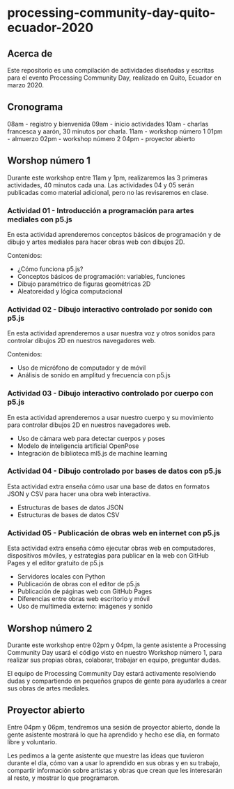 # processing-community-day-quito-ecuador-2020

## Acerca de

Este repositorio es una compilación de actividades diseñadas y escritas para el evento Processing Community Day, realizado en Quito, Ecuador en marzo 2020.

## Cronograma

08am - registro y bienvenida
09am - inicio actividades
10am - charlas francesca y aarón, 30 minutos por charla.
11am - workshop número 1
01pm - almuerzo
02pm - workshop número 2
04pm - proyector abierto

## Worshop número 1

Durante este workshop entre 11am y 1pm, realizaremos las 3 primeras actividades, 40 minutos cada una. Las actividades 04 y 05 serán publicadas como material adicional, pero no las revisaremos en clase.

### Actividad 01 - Introducción a programación para artes mediales con p5.js

En esta actividad aprenderemos conceptos básicos de programación y de dibujo y artes mediales para hacer obras web con dibujos 2D.

Contenidos:
* ¿Cómo funciona p5.js?
* Conceptos básicos de programación: variables, funciones
* Dibujo paramétrico de figuras geométricas 2D
* Aleatoreidad y lógica computacional

### Actividad 02 - Dibujo interactivo controlado por sonido con p5.js

En esta actividad aprenderemos a usar nuestra voz y otros sonidos para controlar dibujos 2D en nuestros navegadores web.

Contenidos:
* Uso de micrófono de computador y de móvil
* Análisis de sonido en amplitud y frecuencia con p5.js


### Actividad 03 - Dibujo interactivo controlado por cuerpo con p5.js

En esta actividad aprenderemos a usar nuestro cuerpo y su movimiento para controlar dibujos 2D en nuestros navegadores web.

* Uso de cámara web para detectar cuerpos y poses
* Modelo de inteligencia artificial OpenPose 
* Integración de biblioteca ml5.js de machine learning

### Actividad 04 - Dibujo controlado por bases de datos con p5.js

Esta actividad extra enseña cómo usar una base de datos en formatos JSON y CSV para hacer una obra web interactiva.

* Estructuras de bases de datos JSON
* Estructuras de bases de datos CSV


### Actividad 05 - Publicación de obras web en internet con p5.js

Esta actividad extra enseña cómo ejecutar obras web en computadores, dispositivos móviles, y estrategias para publicar en la web con GitHub Pages y el editor gratuito de p5.js

* Servidores locales con Python
* Publicación de obras con el editor de p5.js
* Publicación de páginas web con GitHub Pages
* Diferencias entre obras web escritorio y móvil
* Uso de multimedia externo: imágenes y sonido

## Worshop número 2

Durante este workshop entre 02pm y 04pm, la gente asistente a Processing Community Day usará el código visto en nuestro Workshop número 1, para realizar sus propias obras, colaborar, trabajar en equipo, preguntar dudas.

El equipo de Processing Community Day estará activamente resolviendo dudas y compartiendo en pequeños grupos de gente para ayudarles a crear sus obras de artes mediales.

## Proyector abierto

Entre 04pm y 06pm, tendremos una sesión de proyector abierto, donde la gente asistente mostrará lo que ha aprendido y hecho ese día, en formato libre y voluntario.

Les pedimos a la gente asistente que muestre las ideas que tuvieron durante el día, cómo van a usar lo aprendido en sus obras y en su trabajo, compartir información sobre artistas y obras que crean que les interesarán al resto, y mostrar lo que programaron.
